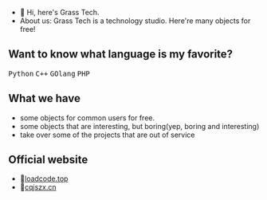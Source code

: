 - 👋 Hi, here's Grass Tech.
- About us: Grass Tech is a technology studio. Here're many objects for free!

## Want to know what language is  my favorite?
<kbd>Python</kbd> <kbd>C++</kbd> <kbd>GOlang</kbd> <kbd>PHP</kbd>

## What we have
- some objects for common users for free.
- some objects that are interesting, but boring(yep, boring and interesting)
- take over some of the projects that are out of service

## Official website
- 🎉[loadcode.top](https://www.loadcode.top)
- 💌[cqjszx.cn](https://cqjszx.cn)
